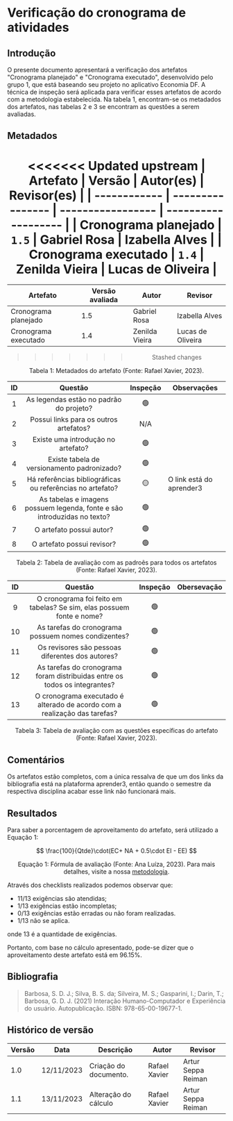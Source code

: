 # Verificação do cronograma de atividades

## Introdução

O presente documento apresentará a verificação dos artefatos "Cronograma planejado" e "Cronograma executado", desenvolvido pelo grupo 1, que está baseando seu projeto no aplicativo Economia DF. A técnica de inspeção será aplicada para verificar esses artefatos de acordo com a metodologia estabelecida. Na tabela 1, encontram-se os metadados dos artefatos, nas tabelas 2 e 3 se encontram as questões a serem avaliadas.

## Metadados

<center>

<<<<<<< Updated upstream
| Artefato | Versão | Autor(es)             | Revisor(es)             |
| ------------ | ---------------- | ----------------- | ------------------- |
| Cronograma planejado | `1.5`        | Gabriel Rosa | Izabella Alves |
| Cronograma executado | `1.4`        | Zenilda Vieira | Lucas de Oliveira |
=======
| Artefato | Versão avaliada | Autor             | Revisor             |
| ------------ | ---------------- | ----------------- | ------------------- |
| Cronograma planejado | 1.5        | Gabriel Rosa | Izabella Alves |
| Cronograma executado | 1.4        | Zenilda Vieira | Lucas de Oliveira |
>>>>>>> Stashed changes

</center>

<div style="text-align: center">
<p> Tabela 1: Metadados do artefato (Fonte: Rafael Xavier, 2023). </p>
</div>

| ID |                                 Questão                                 | Inspeção | Observações             |
| :-: | :-----------------------------------------------------------------------: | :--------: | ------------------------- |
| 1 |                 As legendas estão no padrão do projeto?                 |     🟢     |                           |
| 2 |                  Possui links para os outros artefatos?                  |    N/A    |                           |
| 3 |                   Existe uma introdução no artefato?                   |     🟢     |                           |
| 4 |                Existe tabela de versionamento padronizado?                |     🟢     |                           |
| 5 |      Há referências bibliográficas ou referências no artefato?      |     🟡     | O link está do aprender3 |
| 6 | As tabelas e imagens possuem legenda, fonte e são introduzidas no texto? |     🟢     |                           |
| 7 |                         O artefato possui autor?                         |     🟢     |                           |
| 8 |                        O artefato possui revisor?                        |     🟢     |                           |

<div style="text-align: center">
<p> Tabela 2: Tabela de avaliação com as padroẽs para todos os artefatos (Fonte: Rafael Xavier, 2023). </p>
</div>

| ID |                                   Questão                                   | Inspeção | Obersevação                                                                           |
| :-: | :--------------------------------------------------------------------------: | :--------: | --------------------------------------------------------------------------------------- |
| 9 |    O cronograma foi feito em tabelas? Se sim, elas possuem fonte e nome?    |     🟢     |                                                                                         |
| 10 |             As tarefas do cronograma possuem nomes condizentes?             |    🟢      | |
| 11 |              Os revisores são pessoas diferentes dos autores?              |     🟢     |                                                                                         |
| 12 |  As tarefas do cronograma foram distribuidas entre os todos os integrantes?  |     🟢     |                                                                                         |
| 13 | O cronograma executado é alterado de acordo com a realização das tarefas? |    🟢      |             |

<div style="text-align: center">
<p> Tabela 3: Tabela de avaliação com as questões específicas do artefato (Fonte: Rafael Xavier, 2023). </p>
</div>

## Comentários

Os artefatos estão completos, com a única ressalva de que um dos links da bibliografia está na plataforma aprender3, então quando o semestre da respectiva disciplina acabar esse link não funcionará mais.

## Resultados

Para saber a porcentagem de aproveitamento do artefato, será utilizado a Equação 1:

$$ 
\frac{100}{Qtde}\cdot(EC+ NA + 0.5\cdot EI - EE)
$$

<div style="text-align: center">
<p>Equação 1: Fórmula de avaliação (Fonte: Ana Luíza, 2023). Para mais detalhes, visite a nossa <a href="../metodologia.md">metodologia</a>.</p>

</div>


Através dos checklists realizados podemos observar que:

- 11/13 exigências são atendidas;
- 1/13 exigências estão incompletas;
- 0/13 exigências estão erradas ou não foram realizadas.
- 1/13 não se aplica.

onde 13 é a quantidade de exigências.

Portanto, com base no cálculo apresentado, pode-se dizer que o aproveitamento deste artefato está em 96.15%.


## Bibliografia

> Barbosa, S. D. J.; Silva, B. S. da; Silveira, M. S.; Gasparini, I.; Darin, T.; Barbosa, G. D. J. (2021) Interação Humano-Computador e Experiência do usuário. Autopublicação. ISBN: 978-65-00-19677-1.

## Histórico de versão

| Versão | Data       | Descrição                                             | Autor              | Revisor |
| ------ | ---------- | ----------------------------------------------------- | ------------------ | ------- |
| 1.0    | 12/11/2023 | Criação do documento. | Rafael Xavier  |Artur Seppa Reiman |
| 1.1    | 13/11/2023 | Alteração do cálculo  | Rafael Xavier  |Artur Seppa Reiman |
